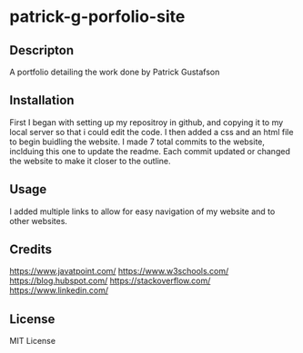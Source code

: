 # patrick-g-porfolio-site

## Descripton

A portfolio detailing the work done by Patrick Gustafson

## Installation

First I began with setting up my repositroy in github, and copying it to my local server so that i could edit the code. I then added a css and an html file to begin buidling the website. I made 7 total commits to the website, inclduing this one to update the readme. Each commit updated or changed the website to make it closer to the outline. 

## Usage

I added multiple links to allow for easy navigation of my website and to other websites. 

## Credits

https://www.javatpoint.com/
https://www.w3schools.com/
https://blog.hubspot.com/
https://stackoverflow.com/
https://www.linkedin.com/

## License

MIT License